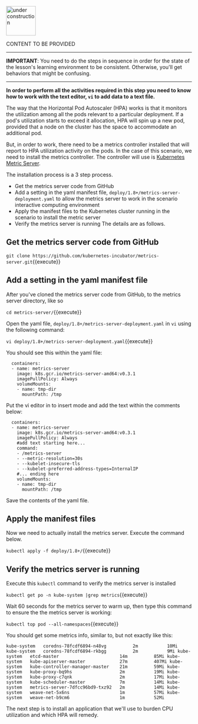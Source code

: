 <img src="http://www.gosc.org/_Media/under-construction-yellow-d_med.png" width="80" alt="under construction" />

CONTENT TO BE PROVIDED

------

**IMPORTANT**: You need to do the steps in sequence in order for the state of the lesson's learning environment to be
consistent. Otherwise, you'll get behaviors that might be confusing.

------

**In order to perform all the activities required in this step you need to know how to work with the text editor, `vi` 
to add data to a text file.**

The way that the Horizontal Pod Autoscaler (HPA) works is that it monitors the utilization among all the pods relevant to
a particular deployment. If a pod's utilization starts to exceed it allocation, HPA will spin up a new pod, provided
that a node on the cluster has the space to accommodate an additional pod.

But, in order to work, there need to be a metrics controller installed that will report to HPA utilization activity on
the pods. In the case of this scenario, we need to install the metrics controller. The controller will use is [Kubernetes
Metric Server](https://github.com/kubernetes-incubator/metrics-server).

The installation process is a 3 step process.

* Get the metrics server code from GitHub
* Add a setting in the yaml manifest file, `deploy/1.8+/metrics-server-deployment.yaml` to allow the metrics server to
 work in the scenario interactive computing environment
* Apply the manifest files to the Kubernetes cluster running in the scenario to install the metric server
* Verify the metrics server is running
The details are as follows.

## Get the metrics server code from GitHub

`
git clone https://github.com/kubernetes-incubator/metrics-server.git
`{{execute}}

## Add a setting in the yaml manifest file

After you've cloned the metrics server code from GitHub, to the metrics server directory, like so

`
cd metrics-server/
`{{execute}}

Open the yaml file, `deploy/1.8+/metrics-server-deployment.yaml` in `vi` using the following command:

`
vi deploy/1.8+/metrics-server-deployment.yaml
`{{execute}}


You should see this within the yaml file:

```
  containers:
  - name: metrics-server
    image: k8s.gcr.io/metrics-server-amd64:v0.3.1
    imagePullPolicy: Always
    volumeMounts:
    - name: tmp-dir
      mountPath: /tmp
```

Put the vi editor in to insert mode and add the text within the comments below:
```
  containers:
  - name: metrics-server
    image: k8s.gcr.io/metrics-server-amd64:v0.3.1
    imagePullPolicy: Always
    #add text starting here...
    command:
    - /metrics-server
    - --metric-resolution=30s
    - --kubelet-insecure-tls
    - --kubelet-preferred-address-types=InternalIP
    #... ending here
    volumeMounts:
    - name: tmp-dir
      mountPath: /tmp
```

Save the contents of the yaml file.

## Apply the manifest files

Now we need to actually install the metrics server. Execute the command below.

`kubectl apply -f deploy/1.8+/`{{execute}}


## Verify the metrics server is running

Execute this `kubectl` command to verify the metrics server is installed

`kubectl get po -n kube-system |grep metrics`{{execute}}

Wait 60 seconds for the metrics server to warm up, then type this command to ensure the the metrics server is working:

`kubectl top pod --all-namespaces`{{execute}}

You should get some metrics info, similar to, but not exactly like this:

`
kube-system   coredns-78fcdf6894-n48vg          2m           10Mi
kube-system   coredns-78fcdf6894-rkbgg          2m           9Mi
kube-system   etcd-master                       14m          85Mi
kube-system   kube-apiserver-master             27m          407Mi
kube-system   kube-controller-manager-master    21m          59Mi
kube-system   kube-proxy-bq9hs                  2m           19Mi
kube-system   kube-proxy-c7qnk                  2m           17Mi
kube-system   kube-scheduler-master             7m           14Mi
kube-system   metrics-server-7dfcc96bd9-txz92   2m           14Mi
kube-system   weave-net-5x6ns                   1m           57Mi
kube-system   weave-net-b9cm6                   1m           52Mi
`

The next step is to install an application that we'll use to burden CPU utilization and which HPA will remedy.
